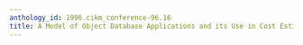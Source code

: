 ```yaml
---
anthology_id: 1996.cikm_conference-96.16
title: A Model of Object Database Applications and its Use in Cost Estimation
---
```

